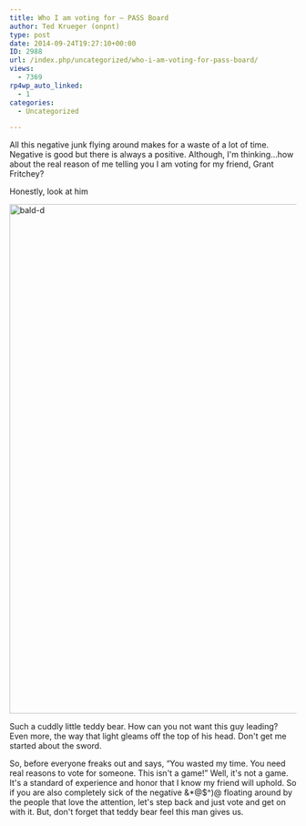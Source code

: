 ```yaml
---
title: Who I am voting for – PASS Board
author: Ted Krueger (onpnt)
type: post
date: 2014-09-24T19:27:10+00:00
ID: 2988
url: /index.php/uncategorized/who-i-am-voting-for-pass-board/
views:
  - 7369
rp4wp_auto_linked:
  - 1
categories:
  - Uncategorized

---
```

All this negative junk flying around makes for a waste of a lot of time. Negative is good but there is always a positive. Although, I'm thinking…how about the real reason of me telling you I am voting for my friend, Grant Fritchey?

Honestly, look at him

[<img src="/wp-content/uploads/2014/09/bald-d.jpg" alt="bald-d" width="902" height="895" class="alignnone size-full wp-image-2990" srcset="/wp-content/uploads/2014/09/bald-d.jpg 902w, /wp-content/uploads/2014/09/bald-d-150x150.jpg 150w, /wp-content/uploads/2014/09/bald-d-300x297.jpg 300w" sizes="(max-width: 902px) 100vw, 902px" />][1]

Such a cuddly little teddy bear. How can you not want this guy leading? Even more, the way that light gleams off the top of his head. Don't get me started about the sword. 

So, before everyone freaks out and says, “You wasted my time. You need real reasons to vote for someone. This isn't a game!” Well, it's not a game. It's a standard of experience and honor that I know my friend will uphold. So if you are also completely sick of the negative &*@$^)@ floating around by the people that love the attention, let's step back and just vote and get on with it. But, don't forget that teddy bear feel this man gives us.

 [1]: /wp-content/uploads/2014/09/bald-d.jpg